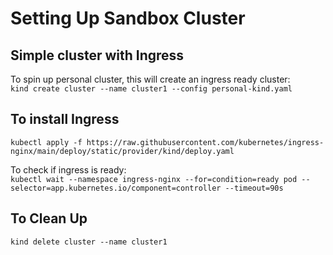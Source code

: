 # Setting Up Sandbox Cluster

## Simple cluster with Ingress

To spin up personal cluster, this will create an ingress ready cluster:\
`kind create cluster --name cluster1 --config personal-kind.yaml`

## To install Ingress
`kubectl apply -f https://raw.githubusercontent.com/kubernetes/ingress-nginx/main/deploy/static/provider/kind/deploy.yaml`

To check if ingress is ready: \
`kubectl wait --namespace ingress-nginx --for=condition=ready pod --selector=app.kubernetes.io/component=controller --timeout=90s`

## To Clean Up
`kind delete cluster --name cluster1`